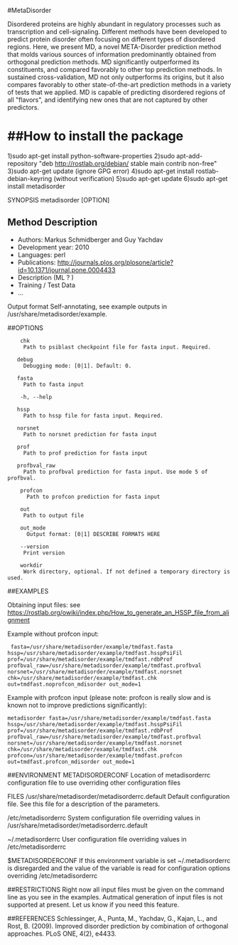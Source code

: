 #MetaDisorder

Disordered proteins are highly abundant in regulatory processes such as transcription and cell-signaling. Different methods
have been developed to predict protein disorder often focusing on different types of disordered regions.
Here, we present MD, a novel META-Disorder prediction method that molds various sources of information predominantly obtained 
from orthogonal prediction methods. MD significantly outperformed its constituents, and compared favorably to other top 
prediction methods. In sustained cross-validation, MD not only outperforms its origins, but it also compares favorably 
to other state-of-the-art prediction methods in a variety of tests that we applied. MD is capable of predicting disordered 
regions of all "flavors", and identifying new ones that are not captured by other predictors.

##How to install the package
=============================================
 1)sudo apt-get install python-software-properties
 2)sudo apt-add-repository "deb http://rostlab.org/debian/ stable main contrib non-free"
 3)sudo apt-get update (ignore GPG error)
 4)sudo apt-get install rostlab-debian-keyring (without verification)
 5)sudo apt-get update
 6)sudo apt-get install metadisorder 

SYNOPSIS
metadisorder [OPTION]

## Method Description

* Authors: Markus Schmidberger and Guy Yachdav
* Development year: 2010
* Languages: perl
* Publications: http://journals.plos.org/plosone/article?id=10.1371/journal.pone.0004433
* Description (ML ? )
* Training / Test Data
* ...


Output format
Self-annotating, see example outputs in /usr/share/metadisorder/example.

##OPTIONS

        chk 
         Path to psiblast checkpoint file for fasta input. Required.

       debug
         Debugging mode: [0|1]. Default: 0.

       fasta
         Path to fasta input

        -h, --help

       hssp 
         Path to hssp file for fasta input. Required.

       norsnet
         Path to norsnet prediction for fasta input

       prof
         Path to prof prediction for fasta input

       profbval_raw
         Path to profbval prediction for fasta input. Use mode 5 of profbval.

        profcon
          Path to profcon prediction for fasta input

        out 
         Path to output file

        out_mode
          Output format: [0|1] DESCRIBE FORMATS HERE

        --version
         Print version

        workdir
         Work directory, optional. If not defined a temporary directory is used.


##EXAMPLES
  
  Obtaining input files: see <https://rostlab.org/owiki/index.php/How_to_generate_an_HSSP_file_from_alignment>

  Example without profcon input:

     fasta=/usr/share/metadisorder/example/tmdfast.fasta hssp=/usr/share/metadisorder/example/tmdfast.hsspPsiFil prof=/usr/share/metadisorder/example/tmdfast.rdbProf profbval_raw=/usr/share/metadisorder/example/tmdfast.profbval
    norsnet=/usr/share/metadisorder/example/tmdfast.norsnet chk=/usr/share/metadisorder/example/tmdfast.chk out=tmdfast.noprofcon_mdisorder out_mode=1

  Example with profcon input (please note: profcon is really slow and is known not to improve predictions     significantly):

    metadisorder fasta=/usr/share/metadisorder/example/tmdfast.fasta hssp=/usr/share/metadisorder/example/tmdfast.hsspPsiFil prof=/usr/share/metadisorder/example/tmdfast.rdbProf profbval_raw=/usr/share/metadisorder/example/tmdfast.profbval norsnet=/usr/share/metadisorder/example/tmdfast.norsnet chk=/usr/share/metadisorder/example/tmdfast.chk profcon=/usr/share/metadisorder/example/tmdfast.profcon out=tmdfast.profcon_mdisorder out_mode=1

##ENVIRONMENT
  METADISORDERCONF
    Location of metadisorderrc configuration file to use overriding other configuration files

  FILES
  /usr/share/metadisorder/metadisorderrc.default
    Default configuration file. See this file for a description of the parameters.

  /etc/metadisorderrc
    System configuration file overriding values in /usr/share/metadisorder/metadisorderrc.default

  ~/.metadisorderrc
    User configuration file overriding values in /etc/metadisorderrc

   $METADISORDERCONF
     If this environment variable is set ~/.metadisorderrc is disregarded and the value of the variable is read        for configuration options overriding /etc/metadisorderrc

##RESTRICTIONS
Right now all input files must be given on the command line as you see in the examples. Autmatical generation of input files is not supported at present.  Let us know if you need this feature.

##REFERENCES
Schlessinger, A., Punta, M., Yachdav, G., Kajan, L., and Rost, B.
(2009). Improved disorder prediction by combination of orthogonal
approaches. PLoS ONE, 4(2), e4433.




